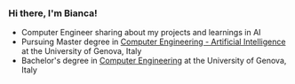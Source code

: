 
### Hi there, I'm Bianca!

- Computer Engineer sharing about my projects and learnings in AI <br/>
- Pursuing Master degree in [Computer Engineering - Artificial Intelligence](https://corsi.unige.it/corsi/11160) at the University of Genova, Italy <br/>
- Bachelor's degree in [Computer Engineering](https://corsi.unige.it/corsi/8719) at the University of Genova, Italy <br/>


  

